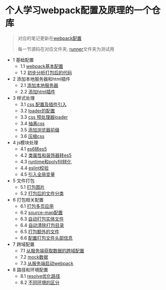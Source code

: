 # 个人学习webpack配置及原理的一个仓库

> 对应的笔记更新在[webpack配置](https://www.yuque.com/tokido/inza6t)
> 
> 每一节源码在对应文件夹, [runner](./runner)文件夹为测试用

* 1 基础配置
  * 1.1 [webpack基本配置](https://www.yuque.com/tokido/inza6t/ubrmhr)
  * 1.2 [初步分析打包后的代码](https://www.yuque.com/tokido/inza6t/uagm3f)
* 2 添加本地服务器和html插件
  * 2.1 [添加本地服务器](https://www.yuque.com/tokido/inza6t/higixm)
  * 2.2 [添加html插件](https://www.yuque.com/tokido/inza6t/xwaz3y)
* 3 样式处理
  * 3.1 [css 配置及插件引入](https://www.yuque.com/tokido/inza6t/mwt4fp)
  * 3.2 [loader的配置](https://www.yuque.com/tokido/inza6t/bnbgug)
  * 3.3 [css 预处理器loader](https://www.yuque.com/tokido/inza6t/sq3qsf)
  * 3.4 [抽离css](https://www.yuque.com/tokido/inza6t/ts7oyw)
  * 3.5 [添加浏览器前缀](https://www.yuque.com/tokido/inza6t/cpoody)
  * 3.6 [压缩css](https://www.yuque.com/tokido/inza6t/sycmss)
* 4 js模块处理
  * 4.1 [es6转es5](https://www.yuque.com/tokido/inza6t/bpb9g5)
  * 4.2 [类属性和装饰器转es5](https://www.yuque.com/tokido/inza6t/qsls1p)
  * 4.3 [runtime和polyfill转化](https://www.yuque.com/tokido/inza6t/uis4lb)
  * 4.4 [eslint校验](https://www.yuque.com/tokido/inza6t/uynf66)
  * 4.5 [引入全局变量](https://www.yuque.com/tokido/inza6t/ffk0qm)
* 5 文件打包
  * 5.1 [打包图片](https://www.yuque.com/tokido/inza6t/zii4ty)
  * 5.2 [打包后的文件分类](https://www.yuque.com/tokido/inza6t/zn7i5d)
* 6 打包相关配置
  * 6.1 [打包多页应用](https://www.yuque.com/tokido/inza6t/yvs2pg)
  * 6.2 [source-map配置](https://www.yuque.com/tokido/inza6t/gk6b6m)
  * 6.3 [自动打包实体文件](https://www.yuque.com/tokido/inza6t/rgmlwi)
  * 6.4 [自动清除打包目录](https://www.yuque.com/tokido/inza6t/aro1p4)
  * 6.5 [打包额外的文件](https://www.yuque.com/tokido/inza6t/elry60)
  * 6.6 [配置打包文件头部信息](https://www.yuque.com/tokido/inza6t/ogvq76)
* 7 跨域配置
  * 7.1 [从服务端获取数据的跨域配置](https://www.yuque.com/tokido/inza6t/yq5o6p)
  * 7.2 [mock数据](https://www.yuque.com/tokido/inza6t/gav8yc)
  * 7.3 [从服务端启动webpack](https://www.yuque.com/tokido/inza6t/az8acr)
* 8 路径和环境配置
  * 8.1 [resolve优化路径](https://www.yuque.com/tokido/inza6t/tkyr5w)
  * 8.2 [不同环境的区分](https://www.yuque.com/tokido/inza6t/cilowb)